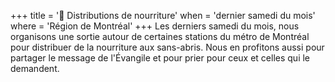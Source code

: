 +++
title = '🥖 Distributions de nourriture'
when = 'dernier samedi du mois'
where = 'Région de Montréal'
+++
Les derniers samedi du mois, nous organisons une sortie autour de certaines stations du métro de Montréal pour distribuer de la nourriture aux sans-abris. Nous en profitons aussi pour partager le message de l'Évangile et pour prier pour ceux et celles qui le demandent.